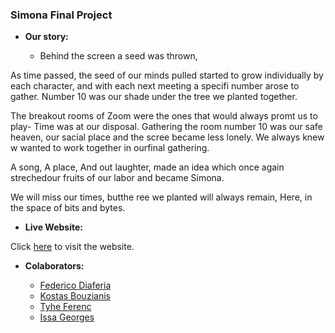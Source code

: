 ### **Simona Final Project**

- **Our story:**

  - Behind the screen a seed was thrown,

As time passed, the seed of our minds pulled started to grow individually by each character,
and with each next meeting a specifi number arose to gather. Number 10 was our shade under
the tree we planted together.

The breakout rooms of Zoom were the ones that would always promt us to play- Time was at
our disposal. Gathering the room number 10 was our safe heaven, our sacial place and the
scree became less lonely. We always knew w wanted to work together in ourfinal gathering.

A song,
A place,
And out laughter, made an idea which once again strechedour fruits of our labor and became
Simona.

We will miss our times, butthe ree we planted will always remain,
Here, in the space of bits and bytes.

- **Live Website:**

Click [here](https://simona-1973-client.vercel.app/) to visit the website.

- **Colaborators:**

  - [Federico Diaferia](https://github.com/ocirede)
  - [Kostas Bouzianis](https://github.com/KostasBzn)
  - [Tyhe Ferenc](https://github.com/MEINNASTIE)
  - [Issa Georges](https://github.com/issageorges)
